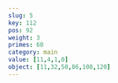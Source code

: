 ```yaml
---
slug: 5
key: 112
pos: 92
weight: 3
primes: 60
category: main
value: [11,4,1,0]
object: [11,32,50,86,108,120]
---
```


